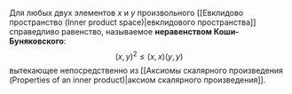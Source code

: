 Для любых двух элементов $x$ и $y$ произвольного [[Евклидово пространство (Inner product space)|евклидового пространства]] справедливо равенство, называемое **неравенством Коши-Буняковского**:$$(x,y)^2\leq(x,x)(y,y)$$вытекающее непосредственно из [[Аксиомы скалярного произведения (Properties of an inner product)|аксиом скалярного произведения]].
